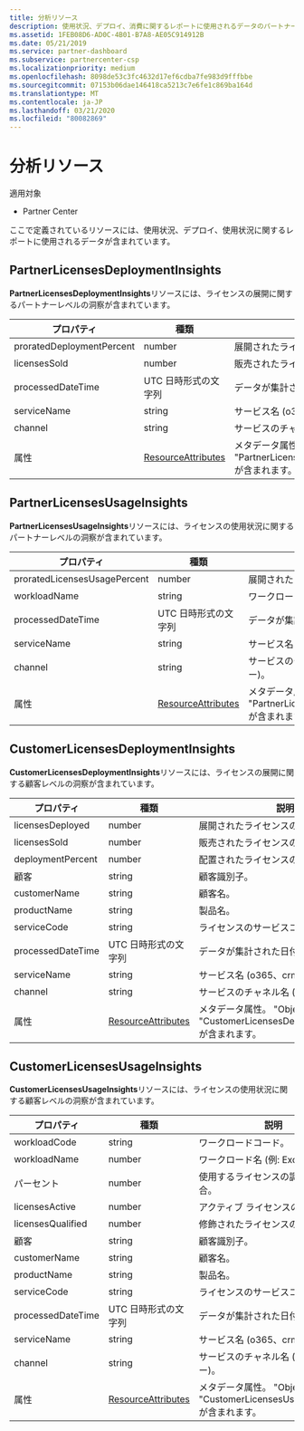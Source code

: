 ```yaml
---
title: 分析リソース
description: 使用状況、デプロイ、消費に関するレポートに使用されるデータのパートナーセンターリソース。
ms.assetid: 1FEB08D6-AD0C-4B01-B7A8-AE05C914912B
ms.date: 05/21/2019
ms.service: partner-dashboard
ms.subservice: partnercenter-csp
ms.localizationpriority: medium
ms.openlocfilehash: 8098de53c3fc4632d17ef6cdba7fe983d9fffbbe
ms.sourcegitcommit: 07153b06dae146418ca5213c7e6fe1c869ba164d
ms.translationtype: MT
ms.contentlocale: ja-JP
ms.lasthandoff: 03/21/2020
ms.locfileid: "80082869"
---
```

# <a name="analytics-resources"></a>分析リソース

適用対象

- Partner Center

ここで定義されているリソースには、使用状況、デプロイ、使用状況に関するレポートに使用されるデータが含まれています。

## <a name="partnerlicensesdeploymentinsights"></a>PartnerLicensesDeploymentInsights

**PartnerLicensesDeploymentInsights**リソースには、ライセンスの展開に関するパートナーレベルの洞察が含まれています。

| プロパティ                  | 種類                                                           | 説明                                                                         |
|---------------------------|----------------------------------------------------------------|-------------------------------------------------------------------------------------|
| proratedDeploymentPercent | number                                                         | 展開されたライセンスの割合。                                                |
| licensesSold              | number                                                         | 販売されたライセンスの数。                                                        |
| processedDateTime         | UTC 日時形式の文字列                                 | データが集計された日付と時刻。                                     |
| serviceName               | string                                                         | サービス名 (o365、crm など)。                                                  |
| channel                   | string                                                         | サービスのチャネル名 (例: リセラー)。                                    |
| 属性                | [ResourceAttributes](utility-resources.md#resourceattributes) | メタデータ属性。 "ObjectType": "PartnerLicensesDeploymentInsights" が含まれます。 |

## <a name="partnerlicensesusageinsights"></a>PartnerLicensesUsageInsights

**PartnerLicensesUsageInsights**リソースには、ライセンスの使用状況に関するパートナーレベルの洞察が含まれています。

| プロパティ                     | 種類                                                           | 説明                                                                    |
|------------------------------|----------------------------------------------------------------|--------------------------------------------------------------------------------|
| proratedLicensesUsagePercent | number                                                         | 展開されたライセンスの割合。                                           |
| workloadName                 | string                                                         | ワークロード名 (例: exchange)。                                             |
| processedDateTime            | UTC 日時形式の文字列                                 | データが集計された日付と時刻。                                |
| serviceName                  | string                                                         | サービス名 (o365、crm など)。                                             |
| channel                      | string                                                         | サービスのチャネル名 (例: リセラー)。                               |
| 属性                   | [ResourceAttributes](utility-resources.md#resourceattributes) | メタデータ属性。 "ObjectType": "PartnerLicensesUsageInsights" が含まれます。 |

## <a name="customerlicensesdeploymentinsights"></a>CustomerLicensesDeploymentInsights

**CustomerLicensesDeploymentInsights**リソースには、ライセンスの展開に関する顧客レベルの洞察が含まれています。

| プロパティ          | 種類                                                           | 説明                                                                          |
|-------------------|----------------------------------------------------------------|--------------------------------------------------------------------------------------|
| licensesDeployed  | number                                                         | 展開されたライセンスの数。                                                     |
| licensesSold      | number                                                         | 販売されたライセンスの数。                                                         |
| deploymentPercent | number                                                         | 配置されたライセンスの調整された割合。                                        |
| 顧客        | string                                                         | 顧客識別子。                                                             |
| customerName      | string                                                         | 顧客名。                                                                   |
| productName       | string                                                         | 製品名。                                                                    |
| serviceCode       | string                                                         | ライセンスのサービスコード。                                                     |
| processedDateTime | UTC 日時形式の文字列                                 | データが集計された日付と時刻。                                      |
| serviceName       | string                                                         | サービス名 (o365、crm など)。                                                   |
| channel           | string                                                         | サービスのチャネル名 (例: リセラー)。                                     |
| 属性        | [ResourceAttributes](utility-resources.md#resourceattributes) | メタデータ属性。 "ObjectType": "CustomerLicensesDeploymentInsights" が含まれます。 |

## <a name="customerlicensesusageinsights"></a>CustomerLicensesUsageInsights

**CustomerLicensesUsageInsights**リソースには、ライセンスの使用状況に関する顧客レベルの洞察が含まれています。

| プロパティ          | 種類                                                           | 説明                                                                     |
|-------------------|----------------------------------------------------------------|---------------------------------------------------------------------------------|
| workloadCode      | string                                                         | ワークロードコード。                                                              |
| workloadName      | number                                                         | ワークロード名 (例: Exchange)。                                              |
| パーセント      | number                                                         | 使用するライセンスの調整された割合。                                       |
| licensesActive    | number                                                         | アクティブ ライセンスの数です。                                                  |
| licensesQualified | number                                                         | 修飾されたライセンスの数。                                               |
| 顧客        | string                                                         | 顧客識別子。                                                        |
| customerName      | string                                                         | 顧客名。                                                              |
| productName       | string                                                         | 製品名。                                                               |
| serviceCode       | string                                                         | ライセンスのサービスコード。                                                |
| processedDateTime | UTC 日時形式の文字列                                 | データが集計された日付と時刻。                                 |
| serviceName       | string                                                         | サービス名 (o365、crm など)。                                              |
| channel           | string                                                         | サービスのチャネル名 (例: リセラー)。                                |
| 属性        | [ResourceAttributes](utility-resources.md#resourceattributes) | メタデータ属性。 "ObjectType": "CustomerLicensesUsageInsights" が含まれます。 |